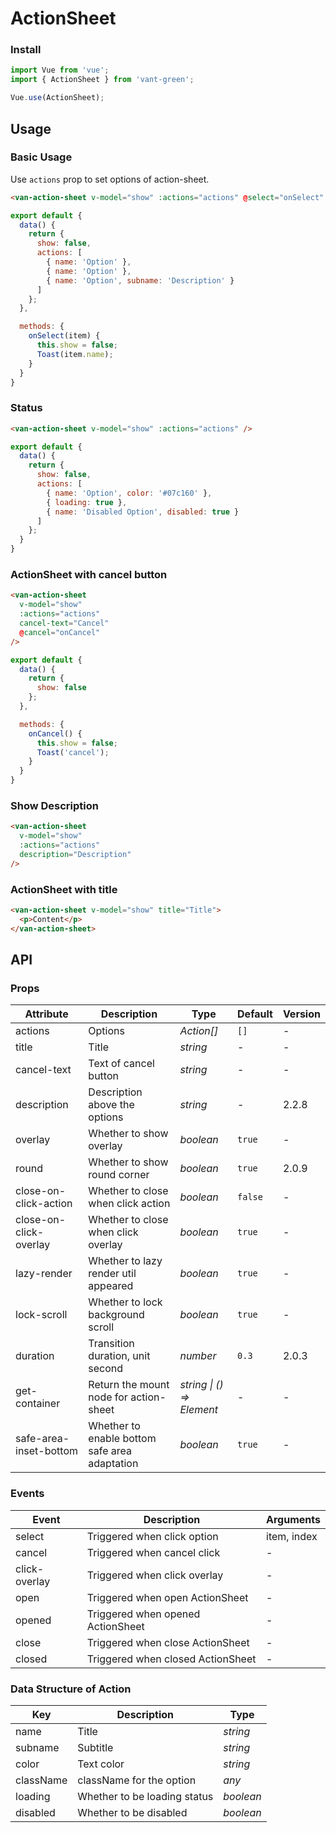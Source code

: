 # ActionSheet

### Install

``` javascript
import Vue from 'vue';
import { ActionSheet } from 'vant-green';

Vue.use(ActionSheet);
```

## Usage

### Basic Usage

Use `actions` prop to set options of action-sheet. 

```html
<van-action-sheet v-model="show" :actions="actions" @select="onSelect" />
```

```javascript
export default {
  data() {
    return {
      show: false,
      actions: [
        { name: 'Option' },
        { name: 'Option' },
        { name: 'Option', subname: 'Description' }
      ]
    };
  },

  methods: {
    onSelect(item) {
      this.show = false;
      Toast(item.name);
    }
  }
}
```

### Status

```html
<van-action-sheet v-model="show" :actions="actions" />
```

```javascript
export default {
  data() {
    return {
      show: false,
      actions: [
        { name: 'Option', color: '#07c160' },
        { loading: true },
        { name: 'Disabled Option', disabled: true }
      ]
    };
  }
}
```

### ActionSheet with cancel button

```html
<van-action-sheet
  v-model="show"
  :actions="actions"
  cancel-text="Cancel"
  @cancel="onCancel"
/>
```

```js
export default {
  data() {
    return {
      show: false
    };
  },

  methods: {
    onCancel() {
      this.show = false;
      Toast('cancel');
    }
  }
}
```

### Show Description

```html
<van-action-sheet
  v-model="show"
  :actions="actions"
  description="Description"
/>
```

### ActionSheet with title

```html
<van-action-sheet v-model="show" title="Title">
  <p>Content</p>
</van-action-sheet>
```

## API

### Props

| Attribute | Description | Type | Default | Version |
|------|------|------|------|------|
| actions | Options | *Action[]* | `[]` | - |
| title | Title | *string* | - | - |
| cancel-text | Text of cancel button | *string* | - | - |
| description | Description above the options | *string* | - | 2.2.8 |
| overlay | Whether to show overlay | *boolean* | `true` | - |
| round | Whether to show round corner | *boolean* | `true` | 2.0.9 |
| close-on-click-action | Whether to close when click action | *boolean* | `false` | - |
| close-on-click-overlay | Whether to close when click overlay | *boolean* | `true` | - |
| lazy-render | Whether to lazy render util appeared | *boolean* | `true` | - |
| lock-scroll | Whether to lock background scroll | *boolean* | `true` | - |
| duration | Transition duration, unit second | *number* | `0.3` | 2.0.3 |
| get-container | Return the mount node for action-sheet | *string \| () => Element* | - | - |
| safe-area-inset-bottom | Whether to enable bottom safe area adaptation | *boolean* | `true` | - |

### Events

| Event | Description | Arguments |
|------|------|------|
| select | Triggered when click option | item, index |
| cancel | Triggered when cancel click | - |
| click-overlay | Triggered when click overlay | - |
| open | Triggered when open ActionSheet | - |
| opened | Triggered when opened ActionSheet | - |
| close | Triggered when close ActionSheet | - |
| closed | Triggered when closed ActionSheet | - |

### Data Structure of Action

| Key | Description | Type |
|------|------|------|
| name | Title | *string* |
| subname | Subtitle | *string* |
| color | Text color | *string* |
| className | className for the option | *any* |
| loading | Whether to be loading status | *boolean* |
| disabled | Whether to be disabled | *boolean* |
